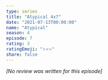 ```yaml
---
type: series
title: "Atypical 4x7"
date: "2021-07-13T00:00:00"
name: "Atypical"
season: 4
episode: 7
rating: 3
ratingEmoji: "⭐️⭐️⭐️"
share: false
---
```


_[No review was written for this episode]_
